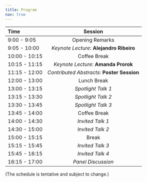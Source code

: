 ```yaml
---
title: Program
nav: true
---
```



| Time | Session |
| :------------------------ | :------------------------------------: |
| 9:00 - 9:05 | Opening Remarks |
| 9:05 - 10:00 | *Keynote Lecture*: **Alejandro Ribeiro** |
| 10:00 - 10:15 | Coffee Break |
| 10:15 - 11:15 | *Keynote Lecture*: **Amanda Prorok** |
| 11:15 - 12:00 | *Contributed Abstracts*: **Poster Session** |
| 12:00 - 13:00 | Lunch Break |
| 13:00 - 13:15 | *Spotlight Talk 1* |
| 13:15 - 13:30 | *Spotlight Talk 2* |
| 13:30 - 13:45 | *Spotlight Talk 3* |
| 13:45 - 14:00 | Coffee Break |
| 14:00 - 14:30 | *Invited Talk 1* |
| 14:30 - 15:00 | *Invited Talk 2* |
| 15:00 - 15:15 | Break |
| 15:15 - 15:45 | *Invited Talk 3* |
| 15:45 - 16:15 | *Invited Talk 4* |
| 16:15 - 17:00 | *Panel Discussion* |

(The schedule is tentative and subject to change.)